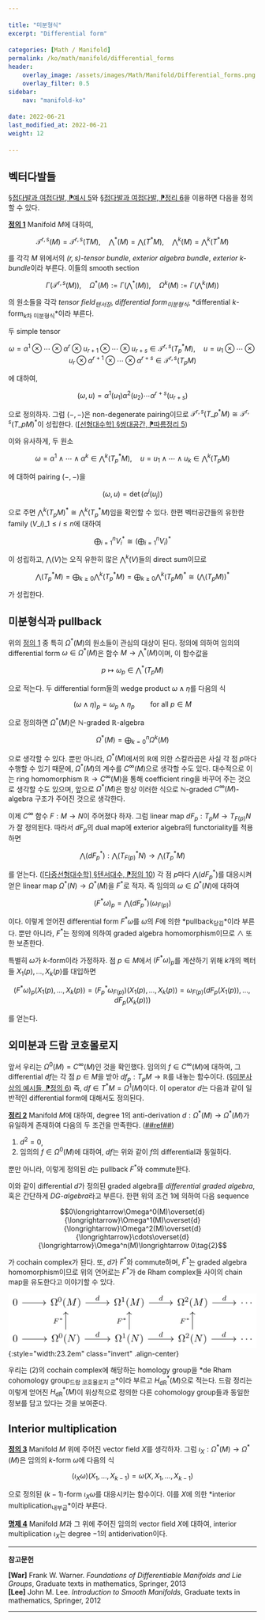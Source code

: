 ```yaml
---

title: "미분형식"
excerpt: "Differential form"

categories: [Math / Manifold]
permalink: /ko/math/manifold/differential_forms
header:
    overlay_image: /assets/images/Math/Manifold/Differential_forms.png
    overlay_filter: 0.5
sidebar: 
    nav: "manifold-ko"

date: 2022-06-21
last_modified_at: 2022-06-21
weight: 12

---
```


## 벡터다발들

[§접다발과 여접다발, ⁋예시 5](/ko/math/manifold/tangent_and_cotangent_bundles#ex5)와 [§접다발과 여접다발, ⁋정리 6](/ko/math/manifold/tangent_and_cotangent_bundles#thm6)을 이용하면 다음을 정의할 수 있다.

<div class="definition" markdown="1">

<ins id="def1">**정의 1**</ins> Manifold $M$에 대하여, 

$$\mathcal{T}^{r,s}(M)=\mathcal{T}^{r,s}(TM),\quad \bigwedge\nolimits^\ast(M)=\bigwedge(T^\ast M),\quad \bigwedge\nolimits^k(M)=\bigwedge\nolimits^k(T^\ast M)$$

를 각각 $M$ 위에서의 *$(r,s)$-tensor bundle*, *exterior algebra bundle*, *exterior $k$-bundle*이라 부른다. 이들의 smooth section

$$\Gamma\left(\mathcal{T}^{r,s}(M)\right),\quad\Omega^\ast(M):=\Gamma\left(\bigwedge\nolimits^\ast(M)\right),\quad\Omega^k(M):=\Gamma\left(\bigwedge\nolimits^k(M)\right)$$

의 원소들을 각각 *tensor field<sub>텐서장</sub>*, *differential form<sub>미분형식</sub>*, *differential $k$-form<sub>$k$차 미분형식</sub>*이라 부른다. 

</div>

두 simple tensor 

$$\omega=\alpha^1\otimes\cdots\otimes \alpha^r\otimes u_{r+1}\otimes\cdots\otimes u_{r+s}\in\mathcal{T}^{r,s}(T_p^\ast M),\quad u=u_1\otimes\cdots\otimes u_r\otimes \alpha^{r+1}\otimes\cdots\otimes \alpha^{r+s}\in\mathcal{T}^{r,s}(T_pM)$$

에 대하여, 

$$(\omega,u)=\alpha^1(u_1)\alpha^2(u_2)\cdots \alpha^{r+s}(u_{r+s})$$

으로 정의하자. 그럼 $(-,-)$은 non-degenerate pairing이므로 $\mathcal{T}^{r,s}(T\_p^\ast M)\cong\mathcal{T}^{r,s}(T\_pM)^\ast$이 성립한다. ([\[선형대수학\] §쌍대공간, ⁋따름정리 5](/ko/math/linear_algebra/dual_space#cor5))

이와 유사하게, 두 원소

$$\omega=\alpha^1\wedge\cdots\wedge \alpha^k\in \bigwedge\nolimits^k(T_p^\ast M),\quad u=u_1\wedge\cdots\wedge u_k\in\bigwedge\nolimits^k(T_pM)$$

에 대하여 pairing $(-,-)$을

$$(\omega, u)=\det\bigl(\alpha^i(u_j)\bigr)$$

으로 주면 $\bigwedge\nolimits^k(T_pM)^\ast\cong\bigwedge\nolimits^k(T_p^\ast M)$임을 확인할 수 있다. 한편 벡터공간들의 유한한 family $(V\_i)\_{1\leq i\leq n}$에 대하여

$$\bigoplus_{i=1}^n V_i^\ast\cong \left(\bigoplus_{i=1}^n V_i\right)^\ast$$

이 성립하고, $\bigwedge(V)$는 오직 유한히 많은 $\bigwedge\nolimits^k(V)$들의 direct sum이므로

$$\bigwedge(T_p^\ast M)=\bigoplus_{k\geq 0}\bigwedge\nolimits^k(T_p^\ast M)=\bigoplus_{k\geq 0}\bigwedge\nolimits^k(T_pM)^\ast\cong\left(\bigwedge(T_pM)\right)^\ast$$

가 성립한다. 

## 미분형식과 pullback

위의 [정의 1](#def1) 중 특히 $\Omega^\ast(M)$의 원소들이 관심의 대상이 된다. 정의에 의하여 임의의 differential form $\omega\in\Omega^\ast(M)$은 함수 $M\rightarrow\bigwedge\nolimits^\ast(M)$이며, 이 함수값을

$$p\mapsto \omega_p\in\bigwedge\nolimits^\ast(T_pM)$$

으로 적는다. 두 differential form들의 wedge product $\omega\wedge\eta$를 다음의 식

$$(\omega\wedge\eta)_p=\omega_p\wedge\eta_p\qquad\text{for all $p\in M$}$$

으로 정의하면 $\Omega^\ast(M)$은 $\mathbb{N}$-graded $\mathbb{R}$-algebra

$$\Omega^\ast(M)=\bigoplus_{k=0}^n\Omega^k(M)$$

으로 생각할 수 있다. 뿐만 아니라, $\Omega^\ast(M)$에서의 $\mathbb{R}$에 의한 스칼라곱은 사실 각 점 $p$마다 수행할 수 있기 때문에, $\Omega^\ast(M)$의 계수를 $C^\infty(M)$으로 생각할 수도 있다. 대수적으로 이는 ring homomorphism $\mathbb{R}\rightarrow C^\infty(M)$을 통해 coefficient ring을 바꾸어 주는 것으로 생각할 수도 있으며, 앞으로 $\Omega^\ast(M)$은 항상 이러한 식으로 $\mathbb{N}$-graded $C^\infty(M)$-algebra 구조가 주어진 것으로 생각한다.

이제 $C^\infty$ 함수 $F:M\rightarrow N$이 주어졌다 하자. 그럼 linear map $dF_p:T_pM\rightarrow T_{F(p)}N$가 잘 정의된다. 따라서 $dF_p$의 dual map에 exterior algebra의 functoriality를 적용하면

$$\bigwedge({dF}_p^\ast):\bigwedge(T_{F(p)}^\ast N)\rightarrow\bigwedge(T_p^\ast M)$$

를 얻는다. ([\[다중선형대수학\] §텐서대수, ⁋정의 10](/ko/math/multilinear_algebra/tensor_algebras#def10)) 각 점 $p$마다 $\bigwedge({dF}_p^\ast)$를 대응시켜 얻은 linear map $\Omega^\ast(N)\rightarrow\Omega^\ast(M)$을 $F^\ast$로 적자. 즉 임의의 $\omega\in\Omega^\ast(N)$에 대하여

$$(F^\ast\omega)_p=\bigwedge({dF}_p^\ast)(\omega_{F(p)})$$

이다. 이렇게 얻어진 differential form $F^\ast\omega$를 $\omega$의 $F$에 의한 *pullback<sub>당김</sub>*이라 부른다. 뿐만 아니라, $F^\ast$는 정의에 의하여 graded algebra homomorphism이므로 $\wedge$ 또한 보존한다.

특별히 $\omega$가 $k$-form이라 가정하자. 점 $p\in M$에서 $(F^\ast\omega)_p$를 계산하기 위해 $k$개의 벡터들 $X_1(p),\ldots, X_k(p)$를 대입하면

$$(F^\ast\omega)_p(X_1(p),\ldots, X_k(p))=(F^\ast_p\omega_{F(p)})\bigl(X_1(p),\ldots, X_k(p)\bigr)=\omega_{F(p)}\bigl(dF_p(X_1(p)), \ldots, dF_p(X_k(p))\bigr)$$

를 얻는다.

## 외미분과 드람 코호몰로지

앞서 우리는 $\Omega^0(M)=C^\infty(M)$인 것을 확인했다. 임의의 $f\in C^\infty(M)$에 대하여, 그 differential $df$는 각 점 $p\in M$을 받아 $df_p:T_pM\rightarrow\mathbb{R}$를 내놓는 함수이다. ([§미분사상의 예시들, ⁋정의 6](/ko/math/manifold/examples_of_differentials#def6)) 즉, $df\in T^\ast M=\Omega^1(M)$이다. 이 operator $d$는 다음과 같이 일반적인 differential form에 대해서도 정의된다.

<div class="proposition" markdown="1">

<ins id="thm2">**정리 2**</ins> Manifold $M$에 대하여, degree $1$의 anti-derivation $d:\Omega^\ast(M)\rightarrow\Omega^\ast(M)$가 유일하게 존재하여 다음의 두 조건을 만족한다. ([##ref##]())

1. $d^2=0$,
2. 임의의 $f\in\Omega^0(M)$에 대하여, $df$는 위와 같이 $f$의 differential과 동일하다.

뿐만 아니라, 이렇게 정의된 $d$는 pullback $F^\ast$와 commute한다.

</div>

이와 같이 differential $d$가 정의된 graded algebra를 *differential graded algebra*, 혹은 간단하게 *DG-algebra*라고 부른다. 한편 위의 조건 1에 의하여 다음 sequence

$$0\longrightarrow\Omega^0(M)\overset{d}{\longrightarrow}\Omega^1(M)\overset{d}{\longrightarrow}\Omega^2(M)\overset{d}{\longrightarrow}\cdots\overset{d}{\longrightarrow}\Omega^n(M)\longrightarrow 0\tag{2}$$

가 cochain complex가 된다. 또, $d$가 $F^\ast$와 commute하며, $F^\ast$는 graded algebra homomorphism이므로 위의 언어로는 $F^\ast$가 de Rham complex들 사이의 chain map을 유도한다고 이야기할 수 있다. 

![Chain_map_in_dR](/assets/images/Math/Manifold/Differential_forms-1.png){:style="width:23.2em" class="invert" .align-center}

우리는 (2)의 cochain complex에 해당하는 homology group을 *de Rham cohomology group<sub>드람 코호몰로지 군</sub>*이라 부르고 $H^\ast_\text{dR}(M)$으로 적는다. 드람 정리는 이렇게 얻어진 $H_\text{dR}^\ast(M)$이 위상적으로 정의한 다른 cohomology group들과 동일한 정보를 담고 있다는 것을 보여준다.

## Interior multiplication

<div class="definition" markdown="1">

<ins id="def3">**정의 3**</ins> Manifold $M$ 위에 주어진 vector field $X$를 생각하자. 그럼 $\iota_X:\Omega^\ast(M) \rightarrow\Omega^\ast(M)$은 임의의 $k$-form $\omega$에 다음의 식

$$(\iota_X\omega)(X_1,\ldots, X_{k-1})=\omega(X,X_1,\ldots, X_{k-1})$$

으로 정의된 $(k-1)$-form $\iota_X\omega$를 대응시키는 함수이다. 이를 $X$에 의한 *interior multiplication<sub>내부곱</sub>*이라 부른다. 

</div>

<div class="proposition" markdown="1">

<ins id="prop4">**명제 4**</ins> Manifold $M$과 그 위에 주어진 임의의 vector field $X$에 대하여, interior multiplication $\iota_X$는 degree $-1$의 antiderivation이다.

</div>


---

**참고문헌**

**[War]** Frank W. Warner. *Foundations of Differentiable Manifolds and Lie Groups*, Graduate texts in mathematics, Springer, 2013  
**[Lee]** John M. Lee. *Introduction to Smooth Manifolds*, Graduate texts in mathematics, Springer, 2012  

---